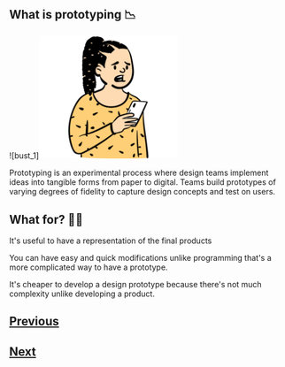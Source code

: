 ## What is prototyping :chart_with_downwards_trend:

![bust_1]<img src="./images/bust_1.png" alt="logo_figma" width="250">

Prototyping is an experimental process where design teams implement ideas into tangible forms from paper to digital. Teams build prototypes of varying degrees of fidelity to capture design concepts and test on users.

## What for? :man_shrugging:

It's useful to have a representation of the final products

You can have easy and quick modifications unlike programming that's a more complicated way to have a prototype.

It's cheaper to develop a design prototype because there's not much complexity unlike developing a product.

## [Previous](https://github.com/Coding-Talkers/volunteer-resources/blob/master/courses/Figma-Basics/2.whatIsFigma.md)

## [Next](https://github.com/Coding-Talkers/volunteer-resources/blob/master/courses/Figma-Basics/4.uxDesign.md)
